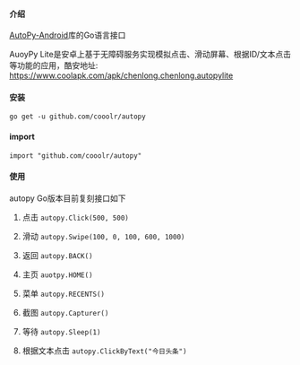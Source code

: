 #### 介绍

[AutoPy-Android](https://pypi.org/project/AutoPy-Android/)库的Go语言接口

AuoyPy Lite是安卓上基于无障碍服务实现模拟点击、滑动屏幕、根据ID/文本点击等功能的应用，酷安地址: https://www.coolapk.com/apk/chenlong.chenlong.autopylite

#### 安装

`go get -u github.com/cooolr/autopy`

#### import

`import "github.com/cooolr/autopy"`

#### 使用

autopy Go版本目前复刻接口如下

1. 点击  `autopy.Click(500, 500)`

2. 滑动  `autopy.Swipe(100, 0, 100, 600, 1000)`

3. 返回  `autopy.BACK()`

4. 主页  `auotpy.HOME()`

5. 菜单  `autopy.RECENTS()`

6. 截图  `autopy.Capturer()`

7. 等待  `autopy.Sleep(1)`

8. 根据文本点击 `autopy.ClickByText("今日头条")`

